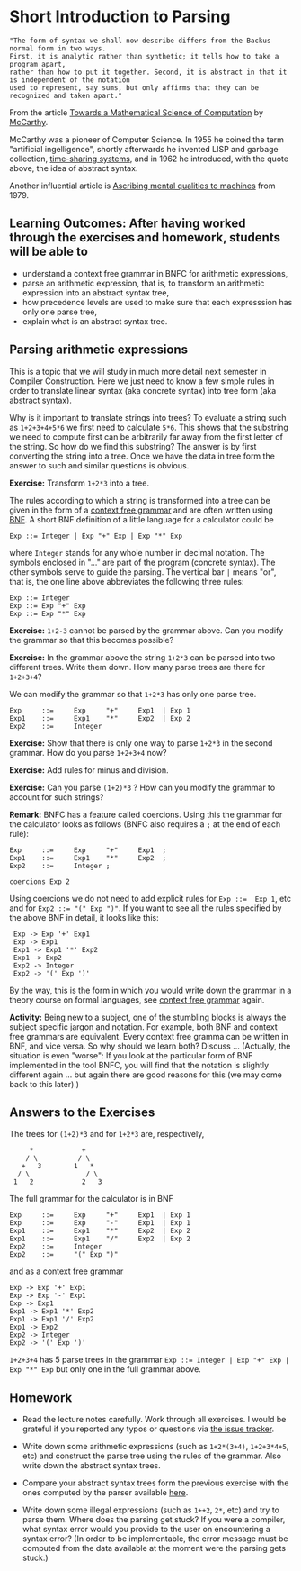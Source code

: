 # Short Introduction to Parsing 

    "The form of syntax we shall now describe differs from the Backus normal form in two ways. 
    First, it is analytic rather than synthetic; it tells how to take a program apart, 
    rather than how to put it together. Second, it is abstract in that it is independent of the notation 
    used to represent, say sums, but only affirms that they can be recognized and taken apart."

From the article [Towards a Mathematical Science of Computation](http://www-formal.stanford.edu/jmc/towards.ps) by [McCarthy](https://en.wikipedia.org/wiki/John_McCarthy_%28computer_scientist%29).

McCarthy was a pioneer of Computer Science. In 1955 he coined the term "artificial ingelligence", shortly afterwards he invented LISP and garbage collection, [time-sharing systems](https://en.wikipedia.org/wiki/Time-sharing), and in 1962 he introduced, with the quote above, the idea of abstract syntax.

Another influential article is [Ascribing mental qualities to machines](http://cs.uns.edu.ar/~grs/InteligenciaArtificial/ascribing.pdf) from 1979.

## Learning Outcomes: After having worked through the exercises and homework, students will be able to

- understand a context free grammar in BNFC for arithmetic expressions,
- parse an arithmetic expression, that is, to transform an arithmetic expression into an abstract syntax tree,
- how precedence levels are used to make sure that each expresssion has only one parse tree,
- explain what is an abstract syntax tree.

## Parsing arithmetic expressions

This is a topic that we will study in much more detail next semester in Compiler Construction. 
Here we just need to know a few simple rules in order to translate linear syntax (aka concrete syntax) into tree form (aka abstract syntax).

Why is it important to translate strings into trees? To evaluate a string such as `1+2+3+4+5*6` we first need to calculate `5*6`. 
This shows that the substring we need to compute first
can be arbitrarily far away from the first letter of the string. So how do we find this substring? The answer is by first converting
the string into a tree. Once we have the data in tree form the answer to such and similar questions is obvious.

**Exercise:** Transform `1+2*3` into a tree. 
 
The rules according to which a string is transformed into a tree can be given in the form of a [context free grammar](https://en.wikipedia.org/wiki/Context-free_grammar) and are often written using [BNF](https://en.wikipedia.org/wiki/Backus%E2%80%93Naur_form). A short BNF definition of a little language for a calculator could be
 
    Exp ::= Integer | Exp "+" Exp | Exp "*" Exp
    
where `Integer` stands for any whole number in decimal notation. The symbols enclosed in "..." are part of the program (concrete syntax). The other symbols serve to guide the parsing. The vertical bar `|` means "or", that is, the one line above abbreviates the following three rules:

    Exp ::= Integer 
    Exp ::= Exp "+" Exp 
    Exp ::= Exp "*" Exp
 
**Exercise:** `1+2-3` cannot be parsed by the grammar above. Can you modify the grammar so that this becomes possible?

**Exercise:** In the grammar above the string `1+2*3` can be parsed into two different trees. Write them down. How many parse trees are there for `1+2+3+4`?
 
 We can modify the grammar so that `1+2*3` has only one parse tree.
 
    Exp     ::=     Exp     "+"     Exp1  | Exp 1
    Exp1    ::=     Exp1    "*"     Exp2  | Exp 2
    Exp2    ::=     Integer 

**Exercise:** Show that there is only one way to parse `1+2*3` in the second grammar. How do you parse `1+2+3+4` now?

**Exercise:** Add rules for minus and division.

**Exercise:** Can you parse `(1+2)*3` ? How can you modify the grammar to account for such strings?

**Remark:** BNFC has a feature called coercions. Using this the grammar for the calculator looks as follows (BNFC also requires a `;` at the end of each rule): 

    Exp     ::=     Exp     "+"     Exp1  ;
    Exp1    ::=     Exp1    "*"     Exp2  ;
    Exp2    ::=     Integer ;
    
    coercions Exp 2
    
Using coercions we do not need to add explicit rules for `Exp ::=  Exp 1`, etc and for `Exp2 ::= "(" Exp ")"`. If you want to see all the rules specified by the above BNF in detail, it looks like this:
 
     Exp -> Exp '+' Exp1                             
     Exp -> Exp1                                      
     Exp1 -> Exp1 '*' Exp2                             
     Exp1 -> Exp2
     Exp2 -> Integer   
     Exp2 -> '(' Exp ')'         
     
By the way, this is the form in which you would write down the grammar in a theory course on formal languages, see [context free grammar](https://en.wikipedia.org/wiki/Context-free_grammar) again.

**Activity:** Being new to a subject, one of the stumbling blocks is always the subject specific jargon and notation. For example, both BNF and context free grammars are equivalent. Every context free gramma can be written in BNF, and vice versa. So why should we learn both? Discuss ... (Actually, the situation is even "worse": If you look at the particular form of BNF implemented in the tool BNFC, you will find that the notation is slightly different again ... but again there are good reasons for this (we may come back to this later).)


 ## Answers to the Exercises
 
 The trees for `(1+2)*3`  and for `1+2*3` are, respectively,
 
         *            +
        / \          / \
       +   3        1   *
      / \              / \
     1   2            2   3
     
  The full grammar for the calculator is in BNF
  
    Exp     ::=     Exp     "+"     Exp1  | Exp 1
    Exp     ::=     Exp     "-"     Exp1  | Exp 1
    Exp1    ::=     Exp1    "*"     Exp2  | Exp 2
    Exp1    ::=     Exp1    "/"     Exp2  | Exp 2
    Exp2    ::=     Integer 
    Exp2    ::=     "(" Exp ")"

  and as a context free grammar 

    Exp -> Exp '+' Exp1                                 
    Exp -> Exp '-' Exp1                                 
    Exp -> Exp1                                         
    Exp1 -> Exp1 '*' Exp2                               
    Exp1 -> Exp1 '/' Exp2                               
    Exp1 -> Exp2                                        
    Exp2 -> Integer                                    
    Exp2 -> '(' Exp ')'                                 
     
 `1+2+3+4` has 5 parse trees in the grammar `Exp ::= Integer | Exp "+" Exp | Exp "*" Exp` but only one in the full grammar above.
 
 ## Homework
 
 - Read the lecture notes carefully. Work through all exercises. I would be grateful if you reported any typos or questions via [the issue tracker](https://github.com/alexhkurz/programming-languages-2019/issues).
 
 - Write down some arithmetic expressions (such as `1+2*(3+4)`, `1+2+3*4+5`, etc) and construct the parse tree using the rules of the grammar. Also write down the abstract syntax trees.
 
 - Compare your abstract syntax trees form the previous exercise with the ones computed by the parser available [here](https://github.com/alexhkurz/programming-languages-2019/tree/master/Calculator).
 
 - Write down some illegal expressions (such as `1++2`, `2*`, etc) and try to parse them. Where does the parsing get stuck? If you were a compiler, what syntax error would you provide to the user on encountering a syntax error? (In order to be implementable, the error message must be computed from the data available at the moment were the parsing gets stuck.)
 

